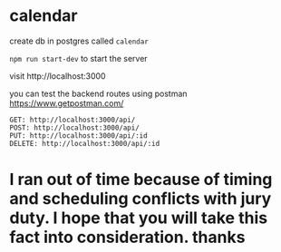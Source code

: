 # calendar

create db in postgres called `calendar`

`npm run start-dev` to start the server

visit http://localhost:3000

you can test the backend routes using postman
https://www.getpostman.com/

```
GET: http://localhost:3000/api/
POST: http://localhost:3000/api/
PUT: http://localhost:3000/api/:id
DELETE: http://localhost:3000/api/:id
```

# I ran out of time because of timing and scheduling conflicts with jury duty. I hope that you will take this fact into consideration. thanks
